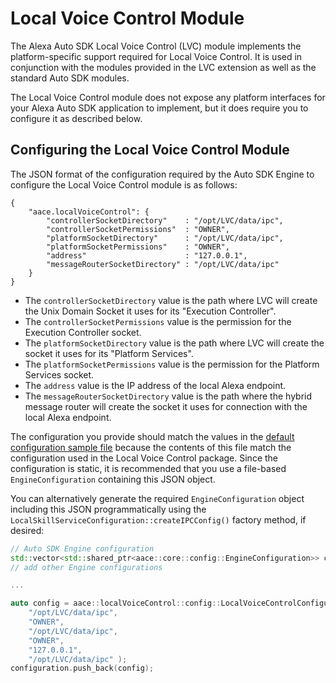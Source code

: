 # Local Voice Control Module

The Alexa Auto SDK Local Voice Control (LVC) module implements the platform-specific support required for Local Voice Control. It is used in conjunction with the modules provided in the LVC extension as well as the standard Auto SDK modules.

The Local Voice Control module does not expose any platform interfaces for your Alexa Auto SDK application to implement, but it does require you to configure it as described below.

## Configuring the Local Voice Control Module

The JSON format of the configuration required by the Auto SDK Engine to configure the Local Voice Control module is as follows:

```
{
    "aace.localVoiceControl": {
        "controllerSocketDirectory"    : "/opt/LVC/data/ipc",
        "controllerSocketPermissions"  : "OWNER",
        "platformSocketDirectory"      : "/opt/LVC/data/ipc",
        "platformSocketPermissions"    : "OWNER",
        "address"                      : "127.0.0.1",
        "messageRouterSocketDirectory" : "/opt/LVC/data/ipc"
    }
}
```
* The `controllerSocketDirectory` value is the path where LVC will create the Unix Domain Socket it uses for its "Execution Controller".
* The `controllerSocketPermissions` value is the permission for the Execution Controller socket.
* The `platformSocketDirectory` value is the path where LVC will create the socket it uses for its "Platform Services".
* The `platformSocketPermissions` value is the permission for the Platform Services socket.
* The `address` value is the IP address of the local Alexa endpoint.
* The `messageRouterSocketDirectory` value is the path where the hybrid message router will create the socket it uses for connection with the local Alexa endpoint.

The configuration you provide should match the values in the [default configuration sample file](./configs/config-local-voice-control.json) because the contents of this file match the configuration used in the Local Voice Control package. Since the configuration is static, it is recommended that you use a file-based `EngineConfiguration` containing this JSON object. 

You can alternatively generate the required `EngineConfiguration` object including this JSON programmatically using the `LocalSkillServiceConfiguration::createIPCConfig()` factory method, if desired:

```c++
// Auto SDK Engine configuration
std::vector<std::shared_ptr<aace::core::config::EngineConfiguration>> configuration;
// add other Engine configurations

...

auto config = aace::localVoiceControl::config::LocalVoiceControlConfiguration::createIPCConfig(
    "/opt/LVC/data/ipc", 
    "OWNER", 
    "/opt/LVC/data/ipc",
    "OWNER",
    "127.0.0.1",
    "/opt/LVC/data/ipc" );
configuration.push_back(config);
```